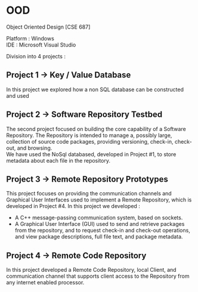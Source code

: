# OOD
Object Oriented Design [CSE 687]

Platform : Windows  
IDE : Microsoft Visual Studio

Division into 4 projects :  

## Project 1 -> Key / Value Database  
In this project we explored how a non SQL database can be constructed and used  

## Project 2 -> Software Repository Testbed  
The second project focused on building the core capability of a Software Repository. The Repository is intended to manage a, possibly large, collection of source code packages, providing versioning, check-in, check-out, and browsing.  
We have used the NoSql databased, developed in Project #1, to store metadata about each file in the repository.  

## Project 3 -> Remote Repository Prototypes  
This project focuses on providing the communication channels and Graphical User Interfaces used to implement a Remote Repository, which is developed in Project #4. 
In this project we developed :  
- A C++ message-passing communication system, based on sockets. 
- A Graphical User Interface (GUI) used to send and retrieve packages from the repository, and to request check-in and check-out operations, and view package descriptions, full file text, and package metadata.  

## Project 4 -> Remote Code Repository  
In this project developed a Remote Code Repository, local Client, and communication channel that supports client access to the Repository from any internet enabled processor.

